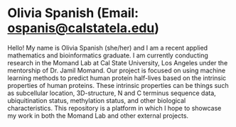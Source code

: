 # Olivia Spanish (Email: ospanis@calstatela.edu)
Hello! My name is Olivia Spanish (she/her) and I am a recent applied mathematics and bioinformatics graduate. I am currently conducting research in the Momand Lab at Cal State University,
Los Angeles under the mentorship of Dr. Jamil Momand. Our project is focused on using machine learning methods to predict human protein half-lives based on the intrinsic properties of 
human proteins. These intrinsic properties can be things such as subcellular location, 3D-structure, N and C terminus sequence data, ubiquitination status, methylation status, and other 
biological characteristics. This repository is a platform in which I hope to showcase my work in both the Momand Lab and other external projects. 
